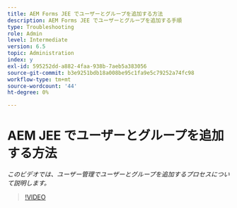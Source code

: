 ```yaml
---
title: AEM Forms JEE でユーザーとグループを追加する方法
description: AEM Forms JEE でユーザーとグループを追加する手順
type: Troubleshooting
role: Admin
level: Intermediate
version: 6.5
topic: Administration
index: y
exl-id: 595252dd-a882-4faa-938b-7aeb5a383056
source-git-commit: b3e9251bdb18a008be95c1fa9e5c79252a74fc98
workflow-type: tm+mt
source-wordcount: '44'
ht-degree: 0%

---
```


# AEM JEE でユーザーとグループを追加する方法

*このビデオでは、ユーザー管理でユーザーとグループを追加するプロセスについて説明します。*

>[!VIDEO](https://video.tv.adobe.com/v/335485?quality=12&learn=on)

